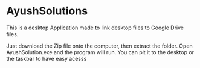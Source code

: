 # AyushSolutions
This is a desktop Application made to link desktop files to Google Drive files.

Just download the Zip file onto the computer, then extract the folder. Open AyushSolution.exe and the program will run. 
You can pit it to the desktop or the taskbar to have easy acesss
